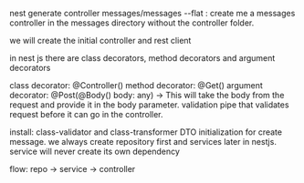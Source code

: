 nest generate controller messages/messages --flat : create me a messages controller in the messages directory without the controller folder.

we will create the initial controller and rest client

in nest js there are class decorators, method decorators and argument decorators

class decorator: @Controller()
method decorator: @Get()
argument decorator: @Post(@Body() body: any) -> This will take the body from the request and provide it in the body parameter.
validation pipe that validates request before it can go in the controller.

install: class-validator and class-transformer
DTO initialization for create message.
we always create repository first and services later in nestjs.
service will never create its own dependency

flow: repo -> service -> controller